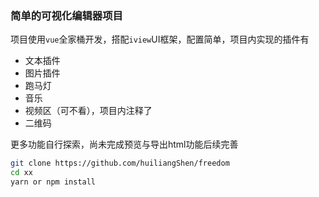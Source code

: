 ### 简单的可视化编辑器项目

项目使用`vue`全家桶开发，搭配`iview`UI框架，配置简单，项目内实现的插件有
- 文本插件
- 图片插件
- 跑马灯
- 音乐
- 视频区（可不看），项目内注释了
- 二维码

更多功能自行探索，尚未完成预览与导出html功能后续完善

```bash
git clone https://github.com/huiliangShen/freedom
cd xx
yarn or npm install
```
